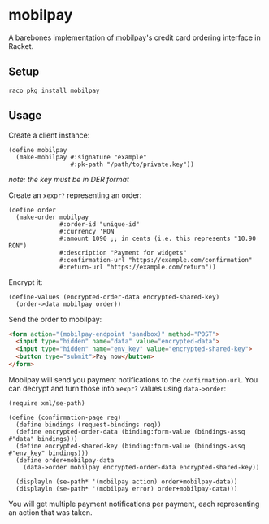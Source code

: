 # mobilpay

A barebones implementation of [mobilpay]'s credit card ordering
interface in Racket.

## Setup

    raco pkg install mobilpay

## Usage

Create a client instance:

```racket
(define mobilpay
  (make-mobilpay #:signature "example"
                 #:pk-path "/path/to/private.key"))
```

*note: the key must be in DER format*

Create an `xexpr?` representing an order:

```racket
(define order
  (make-order mobilpay
              #:order-id "unique-id"
              #:currency 'RON
              #:amount 1090 ;; in cents (i.e. this represents "10.90 RON")
              #:description "Payment for widgets"
              #:confirmation-url "https://example.com/confirmation"
              #:return-url "https://example.com/return"))
```

Encrypt it:

```racket
(define-values (encrypted-order-data encrypted-shared-key)
  (order->data mobilpay order))
```

Send the order to mobilpay:

```html
<form action="(mobilpay-endpoint 'sandbox)" method="POST">
  <input type="hidden" name="data" value="encrypted-data">
  <input type="hidden" name="env_key" value="encrypted-shared-key">
  <button type="submit">Pay now</button>
</form>
```

Mobilpay will send you payment notifications to the
`confirmation-url`.  You can decrypt and turn those into `xexpr?`
values using `data->order`:

```racket
(require xml/se-path)

(define (confirmation-page req)
  (define bindings (request-bindings req))
  (define encrypted-order-data (binding:form-value (bindings-assq #"data" bindings)))
  (define encrypted-shared-key (binding:form-value (bindings-assq #"env_key" bindings)))
  (define order+mobilpay-data
    (data->order mobilpay encrypted-order-data encrypted-shared-key))

  (displayln (se-path* '(mobilpay action) order+mobilpay-data))
  (displayln (se-path* '(mobilpay error) order+mobilpay-data)))
```

You will get multiple payment notifications per payment, each
representing an action that was taken.


[mobilpay]: https://www.mobilpay.ro/public/
